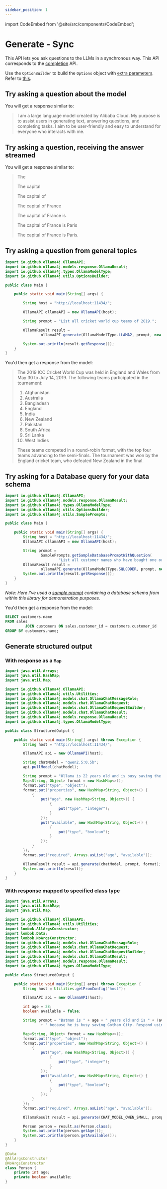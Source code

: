 ```yaml
---
sidebar_position: 1
---
```


import CodeEmbed from '@site/src/components/CodeEmbed';

# Generate - Sync

This API lets you ask questions to the LLMs in a synchronous way.
This API corresponds to
the [completion](https://github.com/jmorganca/ollama/blob/main/docs/api.md#generate-a-completion) API.

Use the `OptionBuilder` to build the `Options` object
with [extra parameters](https://github.com/jmorganca/ollama/blob/main/docs/modelfile.md#valid-parameters-and-values).
Refer
to [this](/apis-extras/options-builder).

## Try asking a question about the model

<CodeEmbed src="https://raw.githubusercontent.com/ollama4j/ollama4j-examples/refs/heads/main/src/main/java/io/github/ollama4j/examples/Generate.java" />

You will get a response similar to:

> I am a large language model created by Alibaba Cloud. My purpose is to assist users in generating text, answering
> questions, and completing tasks. I aim to be user-friendly and easy to understand for everyone who interacts with me.

## Try asking a question, receiving the answer streamed

<CodeEmbed src="https://raw.githubusercontent.com/ollama4j/ollama4j-examples/refs/heads/main/src/main/java/io/github/ollama4j/examples/GenerateStreamingWithTokenConcatenation.java" />

You will get a response similar to:

> The
>
> The capital
>
> The capital of
>
> The capital of France
>
> The capital of France is
>
> The capital of France is Paris
>
> The capital of France is Paris.

## Try asking a question from general topics

```java
import io.github.ollama4j.OllamaAPI;
import io.github.ollama4j.models.response.OllamaResult;
import io.github.ollama4j.types.OllamaModelType;
import io.github.ollama4j.utils.OptionsBuilder;

public class Main {

    public static void main(String[] args) {

        String host = "http://localhost:11434/";

        OllamaAPI ollamaAPI = new OllamaAPI(host);

        String prompt = "List all cricket world cup teams of 2019.";

        OllamaResult result =
                ollamaAPI.generate(OllamaModelType.LLAMA2, prompt, new OptionsBuilder().build());

        System.out.println(result.getResponse());
    }
}

```

You'd then get a response from the model:

> The 2019 ICC Cricket World Cup was held in England and Wales from May 30 to July 14, 2019. The
> following teams
> participated in the tournament:
>
> 1. Afghanistan
> 2. Australia
> 3. Bangladesh
> 4. England
> 5. India
> 6. New Zealand
> 7. Pakistan
> 8. South Africa
> 9. Sri Lanka
> 10. West Indies
>
> These teams competed in a round-robin format, with the top four teams advancing to the
> semi-finals. The tournament was
> won by the England cricket team, who defeated New Zealand in the final.

## Try asking for a Database query for your data schema

```java
import io.github.ollama4j.OllamaAPI;
import io.github.ollama4j.models.response.OllamaResult;
import io.github.ollama4j.types.OllamaModelType;
import io.github.ollama4j.utils.OptionsBuilder;
import io.github.ollama4j.utils.SamplePrompts;

public class Main {

    public static void main(String[] args) {
        String host = "http://localhost:11434/";
        OllamaAPI ollamaAPI = new OllamaAPI(host);

        String prompt =
                SamplePrompts.getSampleDatabasePromptWithQuestion(
                        "List all customer names who have bought one or more products");
        OllamaResult result =
                ollamaAPI.generate(OllamaModelType.SQLCODER, prompt, new OptionsBuilder().build());
        System.out.println(result.getResponse());
    }
}

```

_Note: Here I've used
a [sample prompt](https://github.com/ollama4j/ollama4j/blob/main/src/main/resources/sample-db-prompt-template.txt)
containing a database schema from within this library for demonstration purposes._

You'd then get a response from the model:

```sql
SELECT customers.name
FROM sales
         JOIN customers ON sales.customer_id = customers.customer_id
GROUP BY customers.name;
```

## Generate structured output

### With response as a `Map`

```java
import java.util.Arrays;
import java.util.HashMap;
import java.util.Map;

import io.github.ollama4j.OllamaAPI;
import io.github.ollama4j.utils.Utilities;
import io.github.ollama4j.models.chat.OllamaChatMessageRole;
import io.github.ollama4j.models.chat.OllamaChatRequest;
import io.github.ollama4j.models.chat.OllamaChatRequestBuilder;
import io.github.ollama4j.models.chat.OllamaChatResult;
import io.github.ollama4j.models.response.OllamaResult;
import io.github.ollama4j.types.OllamaModelType;

public class StructuredOutput {

    public static void main(String[] args) throws Exception {
        String host = "http://localhost:11434/";

        OllamaAPI api = new OllamaAPI(host);

        String chatModel = "qwen2.5:0.5b";
        api.pullModel(chatModel);

        String prompt = "Ollama is 22 years old and is busy saving the world. Respond using JSON";
        Map<String, Object> format = new HashMap<>();
        format.put("type", "object");
        format.put("properties", new HashMap<String, Object>() {
            {
                put("age", new HashMap<String, Object>() {
                    {
                        put("type", "integer");
                    }
                });
                put("available", new HashMap<String, Object>() {
                    {
                        put("type", "boolean");
                    }
                });
            }
        });
        format.put("required", Arrays.asList("age", "available"));

        OllamaResult result = api.generate(chatModel, prompt, format);
        System.out.println(result);
    }
}
```

### With response mapped to specified class type

```java
import java.util.Arrays;
import java.util.HashMap;
import java.util.Map;

import io.github.ollama4j.OllamaAPI;
import io.github.ollama4j.utils.Utilities;
import lombok.AllArgsConstructor;
import lombok.Data;
import lombok.NoArgsConstructor;
import io.github.ollama4j.models.chat.OllamaChatMessageRole;
import io.github.ollama4j.models.chat.OllamaChatRequest;
import io.github.ollama4j.models.chat.OllamaChatRequestBuilder;
import io.github.ollama4j.models.chat.OllamaChatResult;
import io.github.ollama4j.models.response.OllamaResult;
import io.github.ollama4j.types.OllamaModelType;

public class StructuredOutput {

    public static void main(String[] args) throws Exception {
        String host = Utilities.getFromConfig("host");

        OllamaAPI api = new OllamaAPI(host);

        int age = 28;
        boolean available = false;

        String prompt = "Batman is " + age + " years old and is " + (available ? "available" : "not available")
                + " because he is busy saving Gotham City. Respond using JSON";

        Map<String, Object> format = new HashMap<>();
        format.put("type", "object");
        format.put("properties", new HashMap<String, Object>() {
            {
                put("age", new HashMap<String, Object>() {
                    {
                        put("type", "integer");
                    }
                });
                put("available", new HashMap<String, Object>() {
                    {
                        put("type", "boolean");
                    }
                });
            }
        });
        format.put("required", Arrays.asList("age", "available"));

        OllamaResult result = api.generate(CHAT_MODEL_QWEN_SMALL, prompt, format);

        Person person = result.as(Person.class);
        System.out.println(person.getAge());
        System.out.println(person.getAvailable());
    }
}

@Data
@AllArgsConstructor
@NoArgsConstructor
class Person {
    private int age;
    private boolean available;
}
```